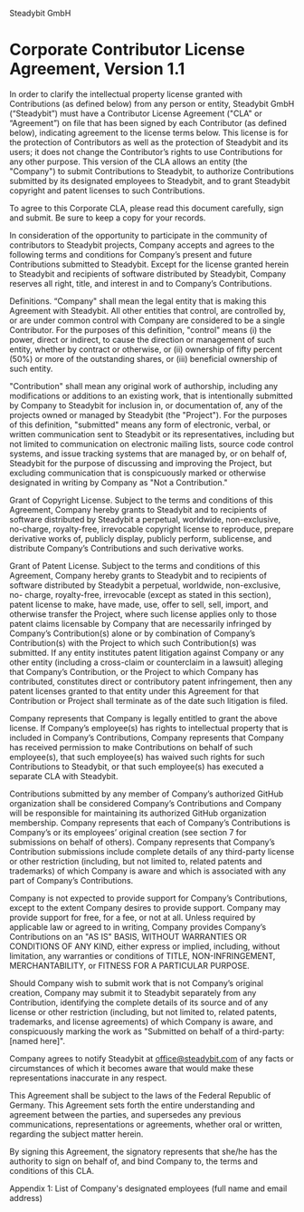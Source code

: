 Steadybit GmbH

# Corporate Contributor License Agreement, Version 1.1 

In order to clarify the intellectual property license granted with Contributions (as defined below) from any person or entity, Steadybit GmbH (“Steadybit”) must have a Contributor License Agreement ("CLA" or “Agreement”) on file that has been signed by each Contributor (as defined below), indicating agreement to the license terms below. This license is for the protection of Contributors as well as the protection of Steadybit and its users; it does not change the Contributor’s rights to use Contributions for any other purpose. This version of the CLA allows an entity (the "Company") to submit Contributions to Steadybit, to authorize Contributions submitted by its designated employees to Steadybit, and to grant Steadybit copyright and patent licenses to such Contributions.

To agree to this Corporate CLA, please read this document carefully, sign and submit. Be sure to keep a copy for your records.

In consideration of the opportunity to participate in the community of contributors to Steadybit projects, Company accepts and agrees to the following terms and conditions for Company’s present and future Contributions submitted to Steadybit. Except for the license granted herein to Steadybit and recipients of software distributed by Steadybit, Company reserves all right, title, and interest in and to Company’s Contributions.

Definitions. “Company" shall mean the legal entity that is making this Agreement with Steadybit. All other entities that control, are controlled by, or are under common control with Company are considered to be a single Contributor. For the purposes of this definition, "control" means (i) the power, direct or indirect, to cause the direction or management of such entity, whether by contract or otherwise, or (ii) ownership of fifty percent (50%) or more of the outstanding shares, or (iii) beneficial ownership of such entity.

"Contribution" shall mean any original work of authorship, including any modifications or additions to an existing work, that is intentionally submitted by Company to Steadybit for inclusion in, or documentation of, any of the projects owned or managed by Steadybit (the "Project"). For the purposes of this definition, "submitted" means any form of electronic, verbal, or written communication sent to Steadybit or its representatives, including but not limited to communication on electronic mailing lists, source code control systems, and issue tracking systems that are managed by, or on behalf of, Steadybit for the purpose of discussing and improving the Project, but excluding communication that is conspicuously marked or otherwise designated in writing by Company as "Not a Contribution."

Grant of Copyright License. Subject to the terms and conditions of this Agreement, Company hereby grants to Steadybit and to recipients of software distributed by Steadybit a perpetual, worldwide, non-exclusive, no-charge, royalty-free, irrevocable copyright license to reproduce, prepare derivative works of, publicly display, publicly perform, sublicense, and distribute Company’s Contributions and such derivative works.

Grant of Patent License. Subject to the terms and conditions of this Agreement, Company hereby grants to Steadybit and to recipients of software distributed by Steadybit a perpetual, worldwide, non-exclusive, no- charge, royalty-free, irrevocable (except as stated in this section), patent license to make, have made, use, offer to sell, sell, import, and otherwise transfer the Project, where such license applies only to those patent claims licensable by Company that are necessarily infringed by Company’s Contribution(s) alone or by combination of Company’s Contribution(s) with the Project to which such Contribution(s) was submitted. If any entity institutes patent litigation against Company or any other entity (including a cross-claim or counterclaim in a lawsuit) alleging that Company’s Contribution, or the Project to which Company has contributed, constitutes direct or contributory patent infringement, then any patent licenses granted to that entity under this Agreement for that Contribution or Project shall terminate as of the date such litigation is filed.

Company represents that Company is legally entitled to grant the above license. If Company’s employee(s) has rights to intellectual property that is included in Company’s Contributions, Company represents that Company has received permission to make Contributions on behalf of such employee(s), that such employee(s) has waived such rights for such Contributions to Steadybit, or that such employee(s) has executed a separate CLA with Steadybit.

Contributions submitted by any member of Company’s authorized GitHub organization shall be considered Company’s Contributions and Company will be responsible for maintaining its authorized GitHub organization membership. Company represents that each of Company’s Contributions is Company’s or its employees’ original creation (see section 7 for submissions on behalf of others). Company represents that Company’s Contribution submissions include complete details of any third-party license or other restriction (including, but not limited to, related patents and trademarks) of which Company is aware and which is associated with any part of Company’s Contributions.

Company is not expected to provide support for Company’s Contributions, except to the extent Company desires to provide support. Company may provide support for free, for a fee, or not at all. Unless required by applicable law or agreed to in writing, Company provides Company’s Contributions on an "AS IS" BASIS, WITHOUT WARRANTIES OR CONDITIONS OF ANY KIND, either express or implied, including, without limitation, any warranties or conditions of TITLE, NON-INFRINGEMENT, MERCHANTABILITY, or FITNESS FOR A PARTICULAR PURPOSE.

Should Company wish to submit work that is not Company’s original creation, Company may submit it to Steadybit separately from any Contribution, identifying the complete details of its source and of any license or other restriction (including, but not limited to, related patents, trademarks, and license agreements) of which Company is aware, and conspicuously marking the work as "Submitted on behalf of a third-party: [named here]".

Company agrees to notify Steadybit at office@steadybit.com of any facts or circumstances of which it becomes aware that would make these representations inaccurate in any respect.

This Agreement shall be subject to the laws of the Federal Republic of Germany. This Agreement sets forth the entire understanding and agreement between the parties, and supersedes any previous communications, representations or agreements, whether oral or written, regarding the subject matter herein.

By signing this Agreement, the signatory represents that she/he has the authority to sign on behalf of, and bind Company to, the terms and conditions of this CLA.

Appendix 1: List of Company's designated employees (full name and email address)
